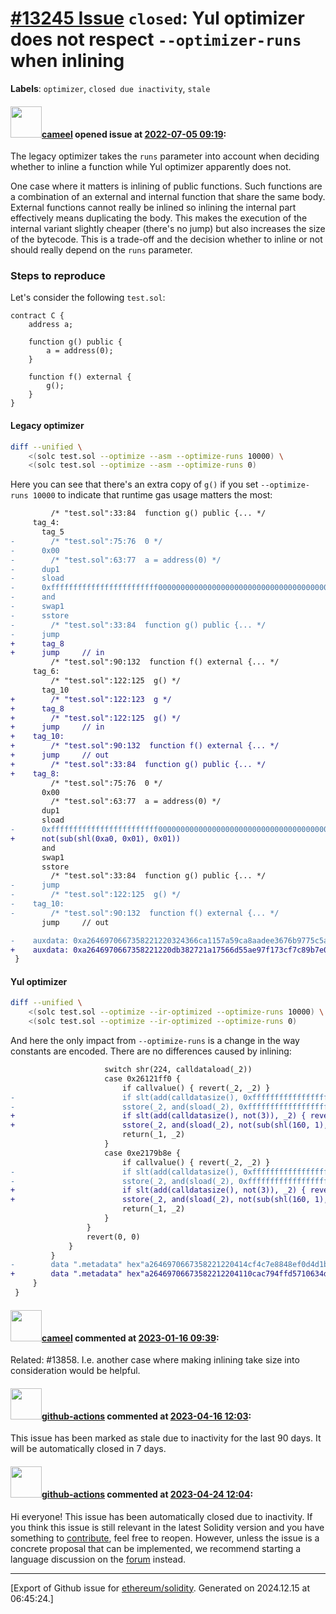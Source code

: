 # [\#13245 Issue](https://github.com/ethereum/solidity/issues/13245) `closed`: Yul optimizer does not respect `--optimizer-runs` when inlining
**Labels**: `optimizer`, `closed due inactivity`, `stale`


#### <img src="https://avatars.githubusercontent.com/u/137030?v=4" width="50">[cameel](https://github.com/cameel) opened issue at [2022-07-05 09:19](https://github.com/ethereum/solidity/issues/13245):

The legacy optimizer takes the `runs` parameter into account when deciding whether to inline a function while Yul optimizer apparently does not.

One case where it matters is inlining of public functions. Such functions are a combination of an external and internal function that share the same body. External functions cannot really be inlined so inlining the internal part effectively means duplicating the body. This makes the execution of the internal variant slightly cheaper (there's no jump) but also increases the size of the bytecode. This is a trade-off and the decision whether to inline or not should really depend on the `runs` parameter.

### Steps to reproduce
Let's consider the following `test.sol`:
```solidity
contract C {
    address a;

    function g() public {
        a = address(0);
    }

    function f() external {
        g();
    }
}
```

#### Legacy optimizer
```bash
diff --unified \
    <(solc test.sol --optimize --asm --optimize-runs 10000) \
    <(solc test.sol --optimize --asm --optimize-runs 0)
```

Here you can see that there's an extra copy of `g()` if you set `--optimize-runs 10000` to indicate that runtime gas usage matters the most:
```diff
         /* "test.sol":33:84  function g() public {... */
     tag_4:
       tag_5
-        /* "test.sol":75:76  0 */
-      0x00
-        /* "test.sol":63:77  a = address(0) */
-      dup1
-      sload
-      0xffffffffffffffffffffffff0000000000000000000000000000000000000000
-      and
-      swap1
-      sstore
-        /* "test.sol":33:84  function g() public {... */
-      jump
+      tag_8
+      jump     // in
         /* "test.sol":90:132  function f() external {... */
     tag_6:
         /* "test.sol":122:125  g() */
       tag_10
+        /* "test.sol":122:123  g */
+      tag_8
+        /* "test.sol":122:125  g() */
+      jump     // in
+    tag_10:
+        /* "test.sol":90:132  function f() external {... */
+      jump     // out
+        /* "test.sol":33:84  function g() public {... */
+    tag_8:
         /* "test.sol":75:76  0 */
       0x00
         /* "test.sol":63:77  a = address(0) */
       dup1
       sload
-      0xffffffffffffffffffffffff0000000000000000000000000000000000000000
+      not(sub(shl(0xa0, 0x01), 0x01))
       and
       swap1
       sstore
         /* "test.sol":33:84  function g() public {... */
-      jump
-        /* "test.sol":122:125  g() */
-    tag_10:
-        /* "test.sol":90:132  function f() external {... */
       jump     // out

-    auxdata: 0xa2646970667358221220324366ca1157a59ca8aadee3676b9775c5a4fdb2ec04392e4906a8707fa1620864736f6c634300080f0033
+    auxdata: 0xa2646970667358221220db382721a17566d55ae97f173cf7c89b7e0dd06a08bbebb4be94339e247a2ded64736f6c634300080f0033
 }
```
#### Yul optimizer
```bash
diff --unified \
    <(solc test.sol --optimize --ir-optimized --optimize-runs 10000) \
    <(solc test.sol --optimize --ir-optimized --optimize-runs 0)
```

And here the only impact from `--optimize-runs` is a change in the way constants are encoded. There are no differences caused by inlining:
```diff
                     switch shr(224, calldataload(_2))
                     case 0x26121ff0 {
                         if callvalue() { revert(_2, _2) }
-                        if slt(add(calldatasize(), 0xfffffffffffffffffffffffffffffffffffffffffffffffffffffffffffffffc), _2) { revert(_2, _2) }
-                        sstore(_2, and(sload(_2), 0xffffffffffffffffffffffff0000000000000000000000000000000000000000))
+                        if slt(add(calldatasize(), not(3)), _2) { revert(_2, _2) }
+                        sstore(_2, and(sload(_2), not(sub(shl(160, 1), 1))))
                         return(_1, _2)
                     }
                     case 0xe2179b8e {
                         if callvalue() { revert(_2, _2) }
-                        if slt(add(calldatasize(), 0xfffffffffffffffffffffffffffffffffffffffffffffffffffffffffffffffc), _2) { revert(_2, _2) }
-                        sstore(_2, and(sload(_2), 0xffffffffffffffffffffffff0000000000000000000000000000000000000000))
+                        if slt(add(calldatasize(), not(3)), _2) { revert(_2, _2) }
+                        sstore(_2, and(sload(_2), not(sub(shl(160, 1), 1))))
                         return(_1, _2)
                     }
                 }
                 revert(0, 0)
             }
         }
-        data ".metadata" hex"a2646970667358221220414cf4c7e8848ef0d4d1b5428ece4203b2c7b9bac77d905598e30bce3ae8b83b64736f6c634300080f0033"
+        data ".metadata" hex"a26469706673582212204110cac794ffd5710634d27d782fc848b455dc68f896883fd0a965b2b14a053164736f6c634300080f0033"
     }
 }
```

#### <img src="https://avatars.githubusercontent.com/u/137030?v=4" width="50">[cameel](https://github.com/cameel) commented at [2023-01-16 09:39](https://github.com/ethereum/solidity/issues/13245#issuecomment-1383758278):

Related: #13858. I.e. another case where making inlining take size into consideration would be helpful.

#### <img src="https://avatars.githubusercontent.com/in/15368?v=4" width="50">[github-actions](https://github.com/apps/github-actions) commented at [2023-04-16 12:03](https://github.com/ethereum/solidity/issues/13245#issuecomment-1510353527):

This issue has been marked as stale due to inactivity for the last 90 days.
It will be automatically closed in 7 days.

#### <img src="https://avatars.githubusercontent.com/in/15368?v=4" width="50">[github-actions](https://github.com/apps/github-actions) commented at [2023-04-24 12:04](https://github.com/ethereum/solidity/issues/13245#issuecomment-1520026520):

Hi everyone! This issue has been automatically closed due to inactivity.
If you think this issue is still relevant in the latest Solidity version and you have something to [contribute](https://docs.soliditylang.org/en/latest/contributing.html), feel free to reopen.
However, unless the issue is a concrete proposal that can be implemented, we recommend starting a language discussion on the [forum](https://forum.soliditylang.org) instead.


-------------------------------------------------------------------------------



[Export of Github issue for [ethereum/solidity](https://github.com/ethereum/solidity). Generated on 2024.12.15 at 06:45:24.]
